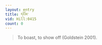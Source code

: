 ```yaml
---
layout: entry
title: དངོམ་
vid: Hill:0415
count: 0
---
```

> To boast, to show off (Goldstein 2001)\.



